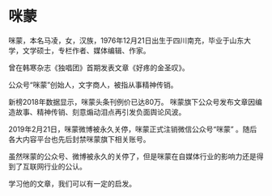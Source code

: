 # 咪蒙

咪蒙，本名马凌，女，汉族，1976年12月21日出生于四川南充，毕业于山东大学，文学硕士，专栏作者、媒体编辑、作家。

曾在韩寒杂志《独唱团》首期发表文章《好疼的金圣叹》。

公众号“咪蒙”创始人，文字商人，被指从事精神传销。

 新榜2018年数据显示，咪蒙头条刊例价已达80万。 咪蒙旗下公众号发布文章因编造故事、精神传销、刻意煽动泪点再引发负面舆论风波。

2019年2月21日，咪蒙微博被永久关停，咪蒙正式注销微信公众号“咪蒙” 。随后各大内容平台也先后封禁咪蒙旗下相关账号。

虽然咪蒙的公众号、微博被永久的关停了，但是咪蒙在自媒体行业的影响力还是得到了互联网行业的公认。

学习他的文章，我们可以有一定的启发。